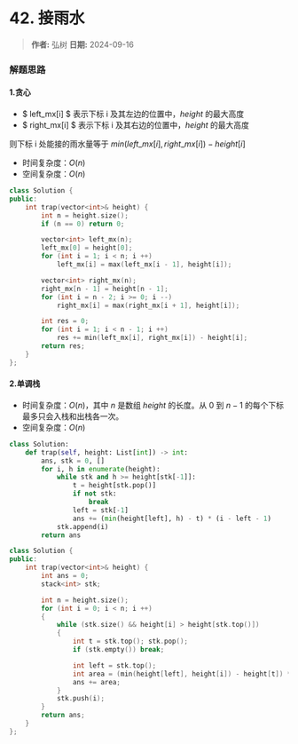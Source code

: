 # 42. 接雨水

> **作者:** 弘树
> **日期:** 2024-09-16

### 解题思路
#### 1.贪心

- $ left\_mx[i] $ 表示下标 i 及其左边的位置中，$height$ 的最大高度
- $ right\_mx[i] $ 表示下标 i 及其右边的位置中，$height$ 的最大高度

则下标 i 处能接的雨水量等于 $min(left\_mx[i], right\_mx[i]) - height[i]$

- 时间复杂度：$O(n)$
- 空间复杂度：$O(n)$

```C++
class Solution {
public:
    int trap(vector<int>& height) {
        int n = height.size();
        if (n == 0) return 0;

        vector<int> left_mx(n);
        left_mx[0] = height[0];
        for (int i = 1; i < n; i ++)
            left_mx[i] = max(left_mx[i - 1], height[i]);

        vector<int> right_mx(n);
        right_mx[n - 1] = height[n - 1];
        for (int i = n - 2; i >= 0; i --)
            right_mx[i] = max(right_mx[i + 1], height[i]);

        int res = 0;
        for (int i = 1; i < n - 1; i ++)
            res += min(left_mx[i], right_mx[i]) - height[i];
        return res;
    }
};
```

#### 2.单调栈

- 时间复杂度：$O(n)$，其中 $n$ 是数组 $height$ 的长度。从 0 到 $n−1$ 的每个下标最多只会入栈和出栈各一次。
- 空间复杂度：$O(n)$

```python
class Solution:
    def trap(self, height: List[int]) -> int:
        ans, stk = 0, []
        for i, h in enumerate(height):
            while stk and h >= height[stk[-1]]:
                t = height[stk.pop()]
                if not stk:
                    break
                left = stk[-1]
                ans += (min(height[left], h) - t) * (i - left - 1)
            stk.append(i)
        return ans
```

```C++
class Solution {
public:
    int trap(vector<int>& height) {
        int ans = 0;
        stack<int> stk;

        int n = height.size();
        for (int i = 0; i < n; i ++)
        {
            while (stk.size() && height[i] > height[stk.top()])
            {
                int t = stk.top(); stk.pop();
                if (stk.empty()) break;

                int left = stk.top();
                int area = (min(height[left], height[i]) - height[t]) * (i - left - 1);
                ans += area;
            }
            stk.push(i);
        }
        return ans;
    }
};
```